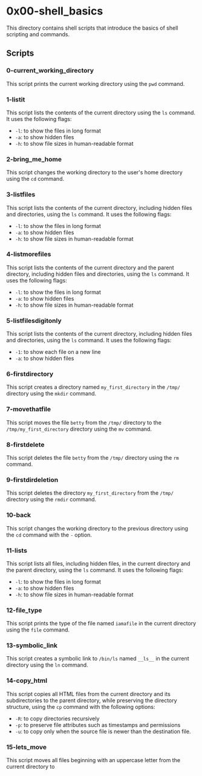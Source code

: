
# 0x00-shell_basics

This directory contains shell scripts that introduce the basics of shell scripting and commands.

## Scripts

### 0-current_working_directory

This script prints the current working directory using the `pwd` command.

### 1-listit

This script lists the contents of the current directory using the `ls` command. It uses the following flags:

-   `-l`: to show the files in long format
-   `-a`: to show hidden files
-   `-h`: to show file sizes in human-readable format

### 2-bring_me_home

This script changes the working directory to the user's home directory using the `cd` command.

### 3-listfiles

This script lists the contents of the current directory, including hidden files and directories, using the `ls` command. It uses the following flags:

-   `-l`: to show the files in long format
-   `-a`: to show hidden files
-   `-h`: to show file sizes in human-readable format

### 4-listmorefiles

This script lists the contents of the current directory and the parent directory, including hidden files and directories, using the `ls` command. It uses the following flags:

-   `-l`: to show the files in long format
-   `-a`: to show hidden files
-   `-h`: to show file sizes in human-readable format

### 5-listfilesdigitonly

This script lists the contents of the current directory, including hidden files and directories, using the `ls` command. It uses the following flags:

-   `-1`: to show each file on a new line
-   `-a`: to show hidden files

### 6-firstdirectory

This script creates a directory named `my_first_directory` in the `/tmp/` directory using the `mkdir` command.

### 7-movethatfile

This script moves the file `betty` from the `/tmp/` directory to the `/tmp/my_first_directory` directory using the `mv` command.

### 8-firstdelete

This script deletes the file `betty` from the `/tmp/` directory using the `rm` command.

### 9-firstdirdeletion

This script deletes the directory `my_first_directory` from the `/tmp/` directory using the `rmdir` command.

### 10-back

This script changes the working directory to the previous directory using the `cd` command with the `-` option.

### 11-lists

This script lists all files, including hidden files, in the current directory and the parent directory, using the `ls` command. It uses the following flags:

-   `-l`: to show the files in long format
-   `-a`: to show hidden files
-   `-h`: to show file sizes in human-readable format

### 12-file_type

This script prints the type of the file named `iamafile` in the current directory using the `file` command.

### 13-symbolic_link

This script creates a symbolic link to `/bin/ls` named `__ls__` in the current directory using the `ln` command.

### 14-copy_html

This script copies all HTML files from the current directory and its subdirectories to the parent directory, while preserving the directory structure, using the `cp` command with the following options:

-   `-R`: to copy directories recursively
-   `-p`: to preserve file attributes such as timestamps and permissions
-   `-u`: to copy only when the source file is newer than the destination file.

### 15-lets_move

This script moves all files beginning with an uppercase letter from the current directory to
